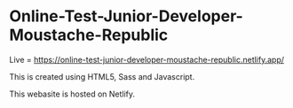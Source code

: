 # Online-Test-Junior-Developer-Moustache-Republic

Live = https://online-test-junior-developer-moustache-republic.netlify.app/

This is created using HTML5, Sass and Javascript.

This webasite is hosted on Netlify.
